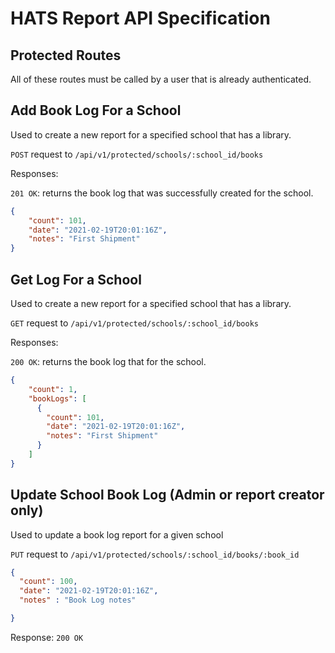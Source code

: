 # HATS Report API Specification


## Protected Routes
All of these routes must be called by a user that is already authenticated.


## Add Book Log For a School
Used to create a new report for a specified school that has a library.

`POST` request to `/api/v1/protected/schools/:school_id/books`

Responses:

`201 OK`: returns the book log that was successfully created for the school.
```json
{
    "count": 101,
    "date": "2021-02-19T20:01:16Z",
    "notes": "First Shipment"
}
```
 
## Get Log For a School
Used to create a new report for a specified school that has a library.

`GET` request to `/api/v1/protected/schools/:school_id/books`

Responses:

`200 OK`: returns the book log that for the school.
```json
{
    "count": 1,
    "bookLogs": [
      {
        "count": 101,
        "date": "2021-02-19T20:01:16Z",
        "notes": "First Shipment"
      }
    ]
}
```


## Update School Book Log (Admin or report creator only)
Used to update a book log report for a given school

`PUT` request to `/api/v1/protected/schools/:school_id/books/:book_id`

```json
{
  "count": 100,
  "date": "2021-02-19T20:01:16Z",
  "notes" : "Book Log notes"

}
```
Response: `200 OK`
